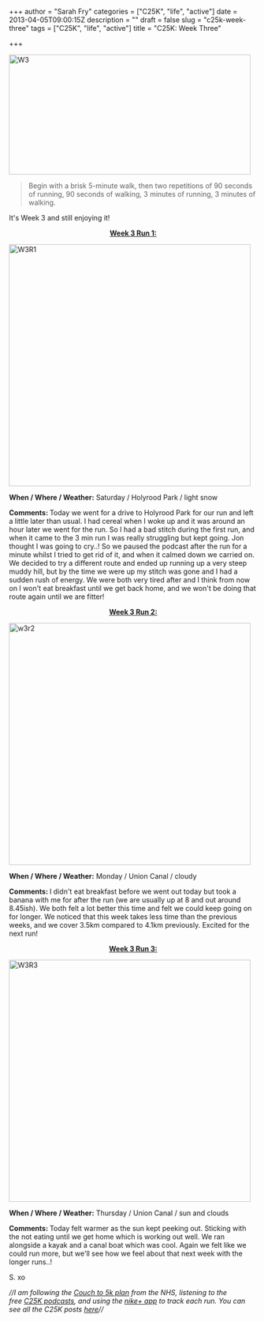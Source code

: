 +++
author = "Sarah Fry"
categories = ["C25K", "life", "active"]
date = 2013-04-05T09:00:15Z
description = ""
draft = false
slug = "c25k-week-three"
tags = ["C25K", "life", "active"]
title = "C25K: Week Three"

+++


<p style="text-align: left;"><a href="https://yayfryday.com/images/2013/04/W3.jpg"><img class="alignnone size-full wp-image-1629" alt="W3" src="https://yayfryday.com/images/2013/04/W3.jpg" width="490" height="243" /></a></p>

> Begin with a brisk 5-minute walk, then two repetitions of 90 seconds of running, 90 seconds of walking, 3 minutes of running, 3 minutes of walking.


<p style="text-align: left;">It's Week 3 and still enjoying it!</p>
<p style="text-align: center;"><span style="text-decoration: underline;"><strong>Week 3 Run 1:</strong></span></p>
<a href="https://yayfryday.com/images/2013/03/W3R1ib.jpg"><img class="alignnone size-full wp-image-1623" alt="W3R1" src="https://yayfryday.com/images/2013/03/W3R1ib.jpg" width="490" height="490" /></a>

<strong>When / Where / Weather:</strong> Saturday / Holyrood Park / light snow

<strong>Comments: </strong>Today we went for a drive to Holyrood Park for our run and left a little later than usual. I had cereal when I woke up and it was around an hour later we went for the run. So I had a bad stitch during the first run, and when it came to the 3 min run I was really struggling but kept going. Jon thought I was going to cry..! So we paused the podcast after the run for a minute whilst I tried to get rid of it, and when it calmed down we carried on. We decided to try a different route and ended up running up a very steep muddy hill, but by the time we were up my stitch was gone and I had a sudden rush of energy. We were both very tired after and I think from now on I won't eat breakfast until we get back home, and we won't be doing that route again until we are fitter!
<p style="text-align: center;"><span style="text-decoration: underline;"><strong>Week 3 Run 2:</strong></span></p>
<p style="text-align: left;"><a href="https://yayfryday.com/images/2013/03/W3R2ib.jpg"><img class="alignnone size-full wp-image-1626" alt="w3r2" src="https://yayfryday.com/images/2013/03/W3R2ib.jpg" width="490" height="490" /></a></p>
<strong>When / Where / Weather:</strong> Monday / Union Canal / cloudy

<strong>Comments: </strong>I didn't eat breakfast before we went out today but took a banana with me for after the run (we are usually up at 8 and out around 8.45ish). We both felt a lot better this time and felt we could keep going on for longer. We noticed that this week takes less time than the previous weeks, and we cover 3.5km compared to 4.1km previously. Excited for the next run!
<p style="text-align: center;"><span style="text-decoration: underline;"><strong>Week 3 Run 3:</strong></span></p>
<p style="text-align: left;"><a href="https://yayfryday.com/images/2013/04/W3R3ib.jpg"><img class="alignnone size-full wp-image-1631" alt="W3R3" src="https://yayfryday.com/images/2013/04/W3R3ib.jpg" width="490" height="490" /></a></p>
<strong>When / Where / Weather:</strong> Thursday / Union Canal / sun and clouds

<strong>Comments: </strong>Today felt warmer as the sun kept peeking out. Sticking with the not eating until we get home which is working out well. We ran alongside a kayak and a canal boat which was cool. Again we felt like we could run more, but we'll see how we feel about that next week with the longer runs..!

S. xo

<em>//I am following the <a href="http://www.nhs.uk/LiveWell/c25k/Pages/couch-to-5k.aspx" target="_blank">Couch to 5k plan</a> from the NHS, listening <em>to the free <a href="http://www.nhs.uk/Tools/Pages/couch-5K-running-plan.aspx" target="_blank">C25K podcasts</a>, and </em>using the <a href="http://nikeplus.nike.com/plus/products/gps_app/" target="_blank">nike+ app</a> to track each run. You can see all the C25K posts <a href="http://sweetaspi.co.uk/tag/C25K/" target="_blank">here</a>//</em>

